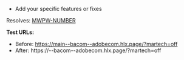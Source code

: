 * Add your specific features or fixes

Resolves: [MWPW-NUMBER](https://jira.corp.adobe.com/browse/MWPW-NUMBER)

**Test URLs:**
- Before: https://main--bacom--adobecom.hlx.page/?martech=off
- After: https://<branch>--bacom--adobecom.hlx.page/?martech=off
